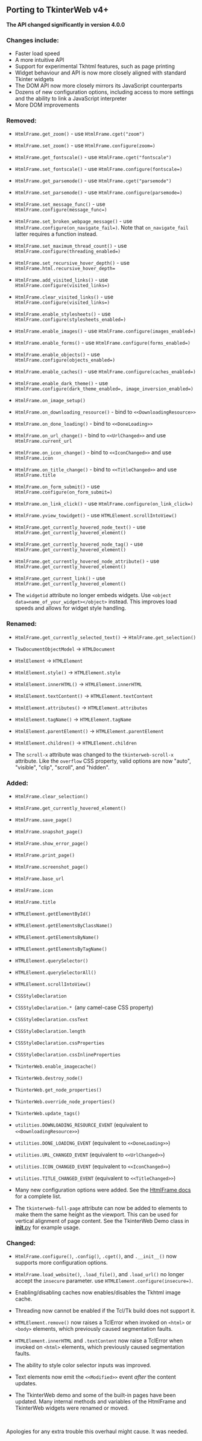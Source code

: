 ## Porting to TkinterWeb v4+

**The API changed significantly in version 4.0.0**

### Changes include:
* Faster load speed
* A more intuitive API
* Support for experimental Tkhtml features, such as page printing
* Widget behaviour and API is now more closely aligned with standard Tkinter widgets
* The DOM API now more closely mirrors its JavaScript counterparts
* Dozens of new configuration options, including access to more settings and the ability to link a JavaScript interpreter
* More DOM improvements

### Removed:
* `HtmlFrame.get_zoom()` - use `HtmlFrame.cget("zoom")`
* `HtmlFrame.set_zoom()` - use `HtmlFrame.configure(zoom=)`
* `HtmlFrame.get_fontscale()` - use `HtmlFrame.cget("fontscale")`
* `HtmlFrame.set_fontscale()` - use `HtmlFrame.configure(fontscale=)`
* `HtmlFrame.get_parsemode()` - use `HtmlFrame.cget("parsemode")`
* `HtmlFrame.set_parsemode()` - use `HtmlFrame.configure(parsemode=)`
* `HtmlFrame.set_message_func()` - use `HtmlFrame.configure(message_func=)`
* `HtmlFrame.set_broken_webpage_message()` - use `HtmlFrame.configure(on_navigate_fail=)`. Note that `on_navigate_fail` latter requires a function instead.
* `HtmlFrame.set_maximum_thread_count()` - use `HtmlFrame.configure(threading_enabled=)`
* `HtmlFrame.set_recursive_hover_depth()` - use `HtmlFrame.html.recursive_hover_depth=`
* `HtmlFrame.add_visited_links()` - use `HtmlFrame.configure(visited_links=)`
* `HtmlFrame.clear_visited_links()` - use `HtmlFrame.configure(visited_links=)`
* `HtmlFrame.enable_stylesheets()` - use `HtmlFrame.configure(stylesheets_enabled=)`
* `HtmlFrame.enable_images()` - use `HtmlFrame.configure(images_enabled=)`
* `HtmlFrame.enable_forms()` - use `HtmlFrame.configure(forms_enabled=)`
* `HtmlFrame.enable_objects()` - use `HtmlFrame.configure(objects_enabled=)`
* `HtmlFrame.enable_caches()` - use `HtmlFrame.configure(caches_enabled=)`
* `HtmlFrame.enable_dark_theme()` - use `HtmlFrame.configure(dark_theme_enabled=, image_inversion_enabled=)`
* `HtmlFrame.on_image_setup()`
* `HtmlFrame.on_downloading_resource()` - bind to `<<DownloadingResource>>`
* `HtmlFrame.on_done_loading()` - bind to `<<DoneLoading>>`
* `HtmlFrame.on_url_change()` - bind to `<<UrlChanged>>` and use `HtmlFrame.current_url`
* `HtmlFrame.on_icon_change()` - bind to `<<IconChanged>>` and use `HtmlFrame.icon`
* `HtmlFrame.on_title_change()` - bind to `<<TitleChanged>>` and use `HtmlFrame.title`
* `HtmlFrame.on_form_submit()` - use `HtmlFrame.configure(on_form_submit=)`
* `HtmlFrame.on_link_click()` - use `HtmlFrame.configure(on_link_click=)`
* `HtmlFrame.yview_towidget()` - use `HTMLElement.scrollIntoView()`
* `HtmlFrame.get_currently_hovered_node_text()` - use `HtmlFrame.get_currently_hovered_element()`
* `HtmlFrame.get_currently_hovered_node_tag()` - use `HtmlFrame.get_currently_hovered_element()`
* `HtmlFrame.get_currently_hovered_node_attribute()` - use `HtmlFrame.get_currently_hovered_element()`
* `HtmlFrame.get_current_link()` - use `HtmlFrame.get_currently_hovered_element()`
    
* The `widgetid` attribute no longer embeds widgets. Use `<object data=name_of_your_widget></object>` instead. This improves load speeds and allows for widget style handling.

### Renamed:
* `HtmlFrame.get_currently_selected_text()` -> `HtmlFrame.get_selection()`

* `TkwDocumentObjectModel` -> `HTMLDocument`
* `HtmlElement` -> `HTMLElement`

* `HtmlElement.style()` -> `HTMLElement.style`
* `HtmlElement.innerHTML()` -> `HTMLElement.innerHTML`
* `HtmlElement.textContent()` -> `HTMLElement.textContent`
* `HtmlElement.attributes()` -> `HTMLElement.attributes`
* `HtmlElement.tagName()` -> `HTMLElement.tagName`
* `HtmlElement.parentElement()` -> `HTMLElement.parentElement`
* `HtmlElement.children()` -> `HTMLElement.children`

* The `scroll-x` attribute was changed to the `tkinterweb-scroll-x` attribute. Like the `overflow` CSS property, valid options are now "auto", "visible", "clip", "scroll", and "hidden".


### Added:
* `HtmlFrame.clear_selection()`
* `HtmlFrame.get_currently_hovered_element()`
* `HtmlFrame.save_page()`
* `HtmlFrame.snapshot_page()`
* `HtmlFrame.show_error_page()`
* `HtmlFrame.print_page()`
* `HtmlFrame.screenshot_page()`
* `HtmlFrame.base_url`
* `HtmlFrame.icon`
* `HtmlFrame.title`

* `HTMLElement.getElementById()`
* `HTMLElement.getElementsByClassName()`
* `HTMLElement.getElementsByName()`
* `HTMLElement.getElementsByTagName()`
* `HTMLElement.querySelector()`
* `HTMLElement.querySelectorAll()`
* `HTMLElement.scrollIntoView()`

* `CSSStyleDeclaration`
* `CSSStyleDeclaration.* `(any camel-case CSS property)
* `CSSStyleDeclaration.cssText`
* `CSSStyleDeclaration.length`
* `CSSStyleDeclaration.cssProperties`
* `CSSStyleDeclaration.cssInlineProperties`

* `TkinterWeb.enable_imagecache()`
* `TkinterWeb.destroy_node()`
* `TkinterWeb.get_node_properties()`
* `TkinterWeb.override_node_properties()`
* `TkinterWeb.update_tags()`

* `utilities.DOWNLOADING_RESOURCE_EVENT` (equivalent to `<<DownloadingResource>>`)
* `utilities.DONE_LOADING_EVENT` (equivalent to `<<DoneLoading>>`)
* `utilities.URL_CHANGED_EVENT` (equivalent to `<<UrlChanged>>`)
* `utilities.ICON_CHANGED_EVENT` (equivalent to `<<IconChanged>>`)
* `utilities.TITLE_CHANGED_EVENT` (equivalent to `<<TitleChanged>>`)

* Many new configuration options were added. See the [HtmlFrame docs](/docs/HTMLFRAME.md#key-methods) for a complete list.

* The `tkinterweb-full-page` attribute can now be added to elements to make them the same height as the viewport. This can be used for vertical alignment of page content. See the TkinterWeb Demo class in [__init__.py](../tkinterweb/__init__.py) for example usage.

### Changed:
* `HtmlFrame.configure()`, `.config()`, `.cget()`, and `.__init__()` now supports more configuration options.
* `HtmlFrame.load_website()`, `.load_file()`, and `.load_url()` no longer accept the `insecure` parameter. use `HTMLElement.configure(insecure=)`.

* Enabling/disabling caches now enables/disables the Tkhtml image cache.
* Threading now cannot be enabled if the Tcl/Tk build does not support it.

* `HTMLElement.remove()` now raises a TclError when invoked on `<html>` or `<body>` elements, which previously caused segmentation faults.
* `HTMLElement.innerHTML` and `.textContent` now raise a TclError when invoked on `<html>` elements, which previously caused segmentation faults.

  
* The ability to style color selector inputs was improved.
* Text elements now emit the `<<Modified>>` event *after* the content updates.
  

* The TkinterWeb demo and some of the built-in pages have been updated. Many internal methods and variables of the HtmlFrame and TkinterWeb widgets were renamed or moved.


&nbsp;

Apologies for any extra trouble this overhaul might cause. It was needed.

